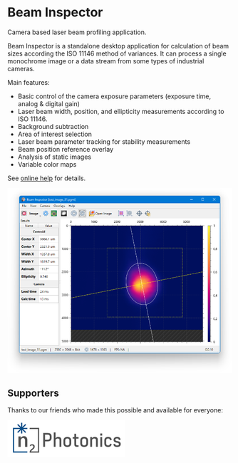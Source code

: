 # Beam Inspector

Camera based laser beam profiling application.

Beam Inspector is a standalone desktop application for calculation of beam sizes according the ISO 11146 method of variances. It can process a single monochrome image or a data stream from some types of industrial cameras.

Main features:

- Basic control of the camera exposure parameters (exposure time, analog & digital gain)
- Laser beam width, position, and ellipticity measurements according to ISO 11146.
- Background subtraction
- Area of interest selection
- Laser beam parameter tracking for stability measurements
- Beam position reference overlay
- Analysis of static images
- Variable color maps

See [online help](./bin/help/index.md) for details.

![](img/screens/inspector_0.0.10.png)

## Supporters

Thanks to our friends who made this possible and available for everyone:

<a href="https://www.n2-photonics.de"><img src="img/logos/n2-photonics.png" alt="n2 Photonics"></a>
